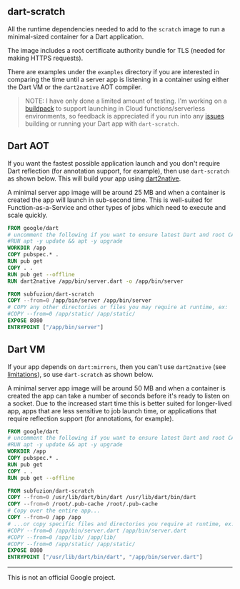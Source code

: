 ## dart-scratch

All the runtime dependencies needed to add to the `scratch` image to run a
minimal-sized container for a Dart application.

The image includes a root certificate authority bundle for TLS (needed
for making HTTPS requests).

There are examples under the `examples` directory if you are interested in
comparing the time until a server app is listening in a container using either
the Dart VM or the `dart2native` AOT compiler.

> NOTE: I have only done a limited amount of testing. I'm working 
> on a [buildpack](https://buildpacks.io/) to support launching in Cloud 
> functions/serverless environments, so feedback is appreciated if you run
> into any [issues](https://github.com/subfuzion/dart-scratch/issues) building
> or running your Dart app with `dart-scratch`.

## Dart AOT

If you want the fastest possible application launch and you don't require
Dart reflection (for annotation support, for example), then use
`dart-scratch` as shown below. This will build your app using
[dart2native](https://dart.dev/tools/dart2native).

A minimal server app image will be around 25 MB and when a container is
created the app will launch in sub-second time. This is well-suited for
Function-as-a-Service and other types of jobs which need to execute and
scale quickly. 

```dockerfile
FROM google/dart
# uncomment the following if you want to ensure latest Dart and root CA bundle
#RUN apt -y update && apt -y upgrade
WORKDIR /app
COPY pubspec.* .
RUN pub get
COPY . .
RUN pub get --offline
RUN dart2native /app/bin/server.dart -o /app/bin/server

FROM subfuzion/dart-scratch
COPY --from=0 /app/bin/server /app/bin/server
# COPY any other directories or files you may require at runtime, ex:
#COPY --from=0 /app/static/ /app/static/
EXPOSE 8080
ENTRYPOINT ["/app/bin/server"]
```

## Dart VM

If your app depends on `dart:mirrors`, then you can't use `dart2native`
(see [limitations](https://dart.dev/tools/dart2native#known-limitations)),
so use `dart-scratch` as shown below.

A minimal server app image will be around 50 MB and when a container is
created the app can take a number of seconds before it's ready to listen
on a socket. Due to the increased start time this is better suited for
longer-lived app, apps that are less sensitive to job launch time, or
applications that require reflection support (for annotations, for example).

```dockerfile
FROM google/dart
# uncomment the following if you want to ensure latest Dart and root CA bundle
#RUN apt -y update && apt -y upgrade
WORKDIR /app
COPY pubspec.* .
RUN pub get
COPY . .
RUN pub get --offline

FROM subfuzion/dart-scratch
COPY --from=0 /usr/lib/dart/bin/dart /usr/lib/dart/bin/dart
COPY --from=0 /root/.pub-cache /root/.pub-cache
# Copy over the entire app...
COPY --from=0 /app /app
# ...or copy specific files and directories you require at runtime, ex:
#COPY --from=0 /app/bin/server.dart /app/bin/server.dart
#COPY --from=0 /app/lib/ /app/lib/
#COPY --from=0 /app/static/ /app/static/
EXPOSE 8080
ENTRYPOINT ["/usr/lib/dart/bin/dart", "/app/bin/server.dart"]
```

---
This is not an official Google project.
